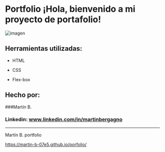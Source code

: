 
# Portfolio ¡Hola, bienvenido a mi proyecto de portafolio!

![imagen](https://raw.githubusercontent.com/martin-b-07e5/porfolio/main/assets/portfolio--Mart%C3%ADn_B.png)


## Herramientas utilizadas:

* HTML

* CSS

* Flex-box

## Hecho por:

###Martín B.

### Linkedin: www.linkedin.com/in/martinbergagno

---
Martín B. portfolio

https://martin-b-07e5.github.io/porfolio/